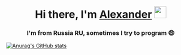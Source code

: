 <h1 align="center">Hi there, I'm <a href="https://www.facebook.com/AexanderSAV" target="_blank">Alexander</a> 
<img src="https://github.com/blackcater/blackcater/raw/main/images/Hi.gif" height="32"/></h1>
<h3 align="center">I'm from Russia RU, sometimes I try to program 😄</h3>

[![Anurag's GitHub stats](https://github-readme-stats.vercel.app/api?username=AlksSAV)](https://github.com/AlksSAV/github-readme-stats)
<!--
**AlksSAV/AlksSAV** is a ✨ _special_ ✨ repository because its `README.md` (this file) appears on your GitHub profile.

Here are some ideas to get you started:

- 🔭 I’m currently working on ...
- 🌱 I’m currently learning ...
- 👯 I’m looking to collaborate on ...
- 🤔 I’m looking for help with ...
- 💬 Ask me about ...
- 📫 How to reach me: ...
- 😄 Pronouns: ...
- ⚡ Fun fact: ...
-->
